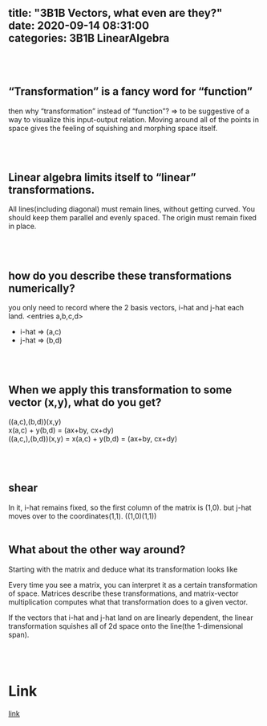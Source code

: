 title: "3B1B Vectors, what even are they?"	
date: 2020-09-14 08:31:00	
categories: 3B1B LinearAlgebra
---	

<br>
<br>
<h2>“Transformation” is a fancy word for “function”</h2>

then why “transformation” instead of “function”?
=> to be suggestive of a way to visualize this input-output relation.
Moving around all of the points in space gives the feeling of squishing and morphing space itself.


<br>
<br>
<h2>Linear algebra limits itself to “linear” transformations.</h2>

All lines(including diagonal) must remain lines, without getting curved. You should keep them parallel and evenly spaced. 
The origin must remain fixed in place.


<br>
<br>
<h2>how do you describe these transformations numerically?</h2>

you only need to record where the 2 basis vectors, i-hat and j-hat each land.
<entries a,b,c,d>
  <ul>
    <li>i-hat => (a,c)</li>
    <li>j-hat => (b,d)</li>
  </ul>

<br>
<br>
<h2>When we apply this transformation to some vector (x,y), what do you get?</h2>

((a,c),(b,d))(x,y)<br>
x(a,c) + y(b,d) = (ax+by, cx+dy)<br>
((a,c,),(b,d))(x,y) = x(a,c) + y(b,d) = (ax+by, cx+dy)


<br>
<br>
<h2>shear</h2>
In it, i-hat remains fixed, so the first column of the matrix is (1,0).
but j-hat moves over to the coordinates(1,1).
((1,0)(1,1))


<br>
<br>
<h2>What about the other way around?</h2>

Starting with the matrix and deduce what its transformation looks like

Every time you see a matrix, you can interpret it as a certain transformation of space.
Matrices describe these transformations, and matrix-vector multiplication computes what that transformation does to a given vector.

If the vectors that i-hat and j-hat land on are linearly dependent, the linear transformation squishes all of 2d space onto the line(the 1-dimensional span).

<br>
<br>
<h1>Link</h1>
<a href="https://www.youtube.com/watch?v=kYB8IZa5AuE&list=PLZHQObOWTQDPD3MizzM2xVFitgF8hE_ab&index=3">link</a>


